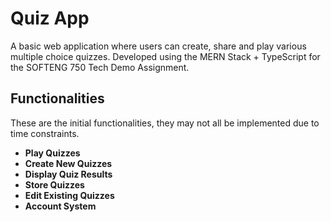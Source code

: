 # Quiz App

A basic web application where users can create, share and play various multiple choice quizzes. Developed using the MERN Stack + TypeScript for the SOFTENG 750 Tech Demo Assignment.

## Functionalities

These are the initial functionalities, they may not all be implemented due to time constraints.

- **Play Quizzes**
- **Create New Quizzes**
- **Display Quiz Results**
- **Store Quizzes**
- **Edit Existing Quizzes**
- **Account System**
